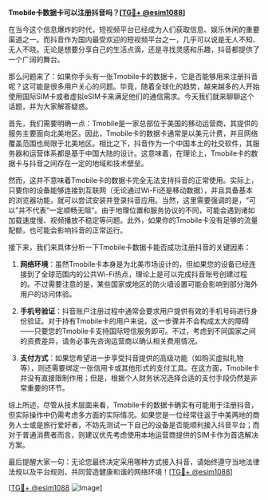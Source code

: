 **Tmobile卡数据卡可以注册抖音吗？[[TG💪+ @esim1088](https://t.me/s/esim1088)]**

在当今这个信息爆炸的时代，短视频平台已经成为人们获取信息、娱乐休闲的重要渠道之一。而抖音作为国内最受欢迎的短视频平台之一，几乎可以说是无人不知、无人不晓。无论是想要分享自己的生活点滴，还是寻找灵感和乐趣，抖音都提供了一个广阔的舞台。

那么问题来了：如果你手头有一张Tmobile卡的数据卡，它是否能够用来注册抖音呢？这可能是很多用户关心的问题。毕竟，随着全球化的趋势，越来越多的人开始使用国际SIM卡或者虚拟eSIM卡来满足他们的通信需求。今天我们就来聊聊这个话题，并为大家解答疑惑。

首先，我们需要明确一点：Tmobile是一家总部位于美国的移动运营商，其提供的服务主要面向北美地区。因此，Tmobile卡的数据卡通常是以美元计费，并且网络覆盖范围也局限于北美地区。相比之下，抖音作为一个中国本土的社交软件，其服务器和运营体系都是基于中国大陆的设计。这意味着，在理论上，Tmobile卡的数据卡与抖音之间存在一定的地域和技术壁垒。

然而，这并不意味着Tmobile卡的数据卡完全无法支持抖音的正常使用。实际上，只要你的设备能够连接到互联网（无论通过Wi-Fi还是移动数据），并且具备基本的浏览器功能，就可以尝试安装并登录抖音应用。当然，这里需要强调的是，“可以”并不代表“一定顺畅无阻”。由于地理位置和服务协议的不同，可能会遇到诸如加载速度慢、视频播放不稳定等问题。此外，如果你的Tmobile卡没有足够的流量配额，也可能会影响抖音的正常运行。

接下来，我们来具体分析一下Tmobile卡数据卡能否成功注册抖音的关键因素：

1. **网络环境**：虽然Tmobile卡本身是为北美市场设计的，但如果您的设备已经连接到了全球范围内的公共Wi-Fi热点，理论上是可以完成抖音账号创建过程的。不过需要注意的是，某些国家或地区的防火墙设置可能会影响到部分海外用户的访问体验。

2. **手机号验证**：抖音账户注册过程中通常会要求用户提供有效的手机号码进行身份验证。对于持有Tmobile卡的用户来说，这一步骤并不会构成太大的障碍——只要您的Tmobile卡支持国际短信服务即可。不过，考虑到不同国家之间的资费差异，请务必事先咨询运营商以确认相关费用情况。

3. **支付方式**：如果您希望进一步享受抖音提供的高级功能（如购买虚拟礼物等），则还需要绑定一张信用卡或其他形式的支付工具。在这方面，Tmobile卡并没有直接限制作用；但是，根据个人财务状况选择合适的支付手段仍然是非常重要的环节。

综上所述，尽管从技术层面来看，Tmobile卡的数据卡确实有可能用于注册抖音，但实际操作中仍需考虑多方面的实际情况。如果您是一位经常往返于中美两地的商务人士或是旅行爱好者，不妨先测试一下自己的设备是否能顺利接入抖音平台；而对于普通消费者而言，则建议优先考虑使用本地运营商提供的SIM卡作为首选解决方案。

最后提醒大家一句：无论您最终决定采用哪种方式接入抖音，请始终遵守当地法律法规以及平台规则，共同营造健康和谐的网络环境！[[TG💪+ @esim1088](https://t.me/s/esim1088)]

[[TG💪+ @esim1088](https://t.me/s/esim1088) ![Image](https://i.postimg.cc/4NQfJmqS/Snipaste-2025-05-13-00-14-12.png)]